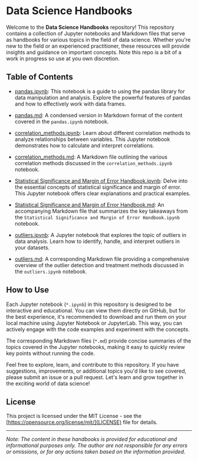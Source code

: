 # Data Science Handbooks

Welcome to the **Data Science Handbooks** repository! This repository contains a collection of Jupyter notebooks and Markdown files that serve as handbooks for various topics in the field of data science. Whether you're new to the field or an experienced practitioner, these resources will provide insights and guidance on important concepts. Note this repo is a bit of a work in progress so use at you own discretion.

## Table of Contents

- [pandas.ipynb](pandas.ipynb): This notebook is a guide to using the pandas library for data manipulation and analysis. Explore the powerful features of pandas and how to effectively work with data frames.

- [pandas.md](pandas.md): A condensed version in Markdown format of the content covered in the `pandas.ipynb` notebook.


- [correlation_methods.ipynb](correlation_methods.ipynb): Learn about different correlation methods to analyze relationships between variables. This Jupyter notebook demonstrates how to calculate and interpret correlations.

- [correlation_methods.md](correlation_methods.md): A Markdown file outlining the various correlation methods discussed in the `correlation_methods.ipynb` notebook.

- [Statistical Significance and Margin of Error Handbook.ipynb](Statistical%20Significance%20and%20Margin%20of%20Error%20Handbook.ipynb): Delve into the essential concepts of statistical significance and margin of error. This Jupyter notebook offers clear explanations and practical examples.

- [Statistical Significance and Margin of Error Handbook.md](Statistical%20Significance%20and%20Margin%20of%20Error%20Handbook.md): An accompanying Markdown file that summarizes the key takeaways from the `Statistical Significance and Margin of Error Handbook.ipynb` notebook.

- [outliers.ipynb](outliers.ipynb): A Jupyter notebook that explores the topic of outliers in data analysis. Learn how to identify, handle, and interpret outliers in your datasets.

- [outliers.md](outliers.md): A corresponding Markdown file providing a comprehensive overview of the outlier detection and treatment methods discussed in the `outliers.ipynb` notebook.

## How to Use

Each Jupyter notebook (`*.ipynb`) in this repository is designed to be interactive and educational. You can view them directly on GitHub, but for the best experience, it's recommended to download and run them on your local machine using Jupyter Notebook or JupyterLab. This way, you can actively engage with the code examples and experiment with the concepts.

The corresponding Markdown files (`*.md`) provide concise summaries of the topics covered in the Jupyter notebooks, making it easy to quickly review key points without running the code.

Feel free to explore, learn, and contribute to this repository. If you have suggestions, improvements, or additional topics you'd like to see covered, please submit an issue or a pull request. Let's learn and grow together in the exciting world of data science!

## License

This project is licensed under the MIT License - see the [https://opensource.org/license/mit/](LICENSE) file for details.

---

*Note: The content in these handbooks is provided for educational and informational purposes only. The author are not responsible for any errors or omissions, or for any actions taken based on the information provided.*